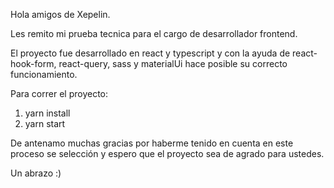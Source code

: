 Hola amigos de Xepelin.

Les remito mi prueba tecnica para el cargo de desarrollador frontend.

El proyecto fue desarrollado en react y typescript y con la ayuda de react-hook-form, react-query, sass y materialUi hace posible su correcto funcionamiento.

Para correr el proyecto:

1. yarn install
2. yarn start

De antenamo muchas gracias por haberme tenido en cuenta en este proceso se selección y espero que el proyecto sea de agrado para ustedes.

Un abrazo :)
